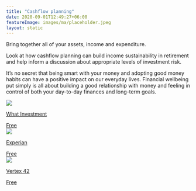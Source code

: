 ```yaml
---
title: "Cashflow planning"
date: 2020-09-01T12:49:27+06:00
featureImage: images/ma/placeholder.jpeg
layout: static
---
```


Bring together all of your assets, income and expenditure.

Look at how cashflow planning can build income sustainability in retirement and help inform a discussion about appropriate levels of investment risk.

It’s no secret that being smart with your money and adopting good money habits can have a positive impact on our everyday lives. Financial wellbeing put simply is all about building a good relationship with money and feeling in control of both your day-to-day finances and long-term goals.

<a class="ma-link" href="https://www.whatinvestment.co.uk/how-cash-flow-planning-can-improve-your-finances-2616100/"><div class="ma-card ma-card-Wealth"><div class="ma-icon"><img src ="/images/icon-check.png"/></div><div class="ma-name"><p>What Investment</p></div><div class="ma-paid-text"><span>Free</span></div></div></a><a class="ma-link" href="https://www.experian.com/blogs/ask-experian/how-to-create-personal-cash-flow-statement/"><div class="ma-card ma-card-Wealth"><div class="ma-icon"><img src ="/images/icon-check.png"/></div><div class="ma-name"><p>Experian</p></div><div class="ma-paid-text"><span>Free</span></div></div></a><a class="ma-link" href="https://www.vertex42.com/ExcelTemplates/monthly-cash-flow.html"><div class="ma-card ma-card-Wealth"><div class="ma-icon"><img src ="/images/icon-check.png"/></div><div class="ma-name"><p>Vertex 42</p></div><div class="ma-paid-text"><span>Free</span></div></div></a>  

<br/><br/>






